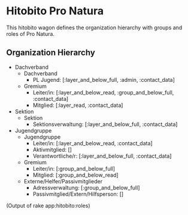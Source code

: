 # Hitobito Pro Natura

This hitobito wagon defines the organization hierarchy with groups and roles
of Pro Natura.


## Organization Hierarchy

* Dachverband
  * Dachverband
    * PL Jugend: [:layer_and_below_full, :admin, :contact_data]
  * Gremium
    * Leiter/in: [:layer_and_below_read, :group_and_below_full, :contact_data]
    * Mitglied: [:layer_read, :contact_data]
* Sektion
  * Sektion
    * Sektionsverwaltung: [:layer_and_below_full, :contact_data]
* Jugendgruppe
  * Jugendgruppe
    * Leiter/in: [:layer_and_below_read, :contact_data]
    * Aktivmitglied: []
    * Verantwortliche/r: [:layer_and_below_full, :contact_data]
  * Gremium
    * Leiter/in: [:group_and_below_full]
    * Mitglied: [:group_and_below_read]
  * Externe/Helfer/Passivmitglieder
    * Adressverwaltung: [:group_and_below_full]
    * Passivmitglied/Extern/Hilfsperson: []


(Output of rake app:hitobito:roles)
